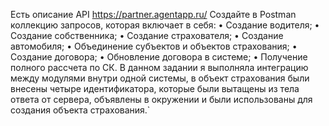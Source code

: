 Есть описание API https://partner.agentapp.ru/ Создайте в Postman коллекцию запросов, которая включает в себя: 
• Создание водителя; 
• Создание собственника;
• Создание страхователя; 
• Создание автомобиля; 
• Объединение субъектов и объектов страхования; 
• Создание договора; 
• Обновление договора в системе; 
• Получение полного рассчета по СК. 
В данном задании я выполняла интеграцию между модулями внутри одной системы, в объект страхования были внесены четыре идентификатора, которые были вытащены из тела ответа от сервера, объявлены в окружении и были использованы для создания объекта страхования.`
